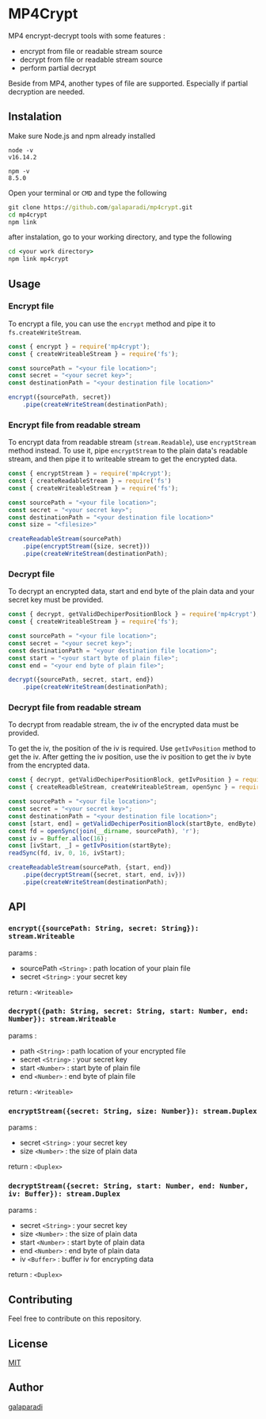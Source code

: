 # MP4Crypt
MP4 encrypt-decrypt tools with some features : 
* encrypt from file or readable stream source
* decrypt from file or readable stream source
* perform partial decrypt

Beside from MP4, another types of file are supported. Especially if partial decryption are needed.

## Instalation
Make sure Node.js and npm already installed
```
node -v
v16.14.2

npm -v
8.5.0
```

Open your terminal or `CMD` and type the following
```bat
git clone https://github.com/galaparadi/mp4crypt.git
cd mp4crypt
npm link
```

after instalation, go to your working directory, and type the following
```bat
cd <your work directory>
npm link mp4crypt
```

## Usage

### Encrypt file
To encrypt a file, you can use the `encrypt` method and pipe it to `fs.createWriteStream`.
```js
const { encrypt } = require('mp4crypt');
const { createWriteableStream } = require('fs');

const sourcePath = "<your file location>";
const secret = "<your secret key>";
const destinationPath = "<your destination file location>"

encrypt({sourcePath, secret})
    .pipe(createWriteStream(destinationPath);
```

### Encrypt file from readable stream
To encrypt data from readable stream (`stream.Readable`), use `encryptStream` method instead. To use it, pipe `encryptStream` to the plain data's readable stream, and then pipe it to writeable stream to get the encrypted data.
```js
const { encryptStream } = require('mp4crypt');
const { createReadableStream } = require('fs')
const { createWriteableStream } = require('fs');

const sourcePath = "<your file location>";
const secret = "<your secret key>";
const destinationPath = "<your destination file location>"
const size = "<filesize>"

createReadableStream(sourcePath)
    .pipe(encryptStream({size, secret}))
    .pipe(createWriteStream(destinationPath);
```
### Decrypt file
To decrypt an encrypted data, start and end byte of the plain data and your secret key must be provided.
```js
const { decrypt, getValidDechiperPositionBlock } = require('mp4crypt');
const { createWriteableStream } = require('fs');

const sourcePath = "<your file location>";
const secret = "<your secret key>";
const destinationPath = "<your destination file location>";
const start = "<your start byte of plain file>";
const end = "<your end byte of plain file>";

decrypt({sourcePath, secret, start, end})
    .pipe(createWriteStream(destinationPath);
```

### Decrypt file from readable stream
To decrypt from readable stream, the iv of the encrypted data must be provided.

To get the iv, the position of the iv is required. Use `getIvPosition` method to get the iv. After getting the iv position, use the iv position to get the iv byte from the encrypted data. 
```js
const { decrypt, getValidDechiperPositionBlock, getIvPosition } = require('mp4crypt');
const { createReadbleStream, createWriteableStream, openSync } = require('fs');

const sourcePath = "<your file location>";
const secret = "<your secret key>";
const destinationPath = "<your destination file location>";
const [start, end] = getValidDechiperPositionBlock(startByte, endByte);
const fd = openSync(join(__dirname, sourcePath), 'r');
const iv = Buffer.alloc(16);
const [ivStart, _] = getIvPosition(startByte);
readSync(fd, iv, 0, 16, ivStart);

createReadableStream(sourcePath, {start, end})
    .pipe(decryptStream({secret, start, end, iv}))
    .pipe(createWriteStream(destinationPath);
```
## API
### `encrypt({sourcePath: String, secret: String}): stream.Writeable`
params : 
* sourcePath `<String>` : path location of your plain file
* secret `<String>` : your secret key

return : `<Writeable>`

### `decrypt({path: String, secret: String, start: Number, end: Number}): stream.Writeable`
params : 
* path `<String>` : path location of your encrypted file
* secret `<String>` : your secret key
* start `<Number>` : start byte of plain file
* end `<Number>` : end byte of plain file

return : `<Writeable>`

### `encryptStream({secret: String, size: Number}): stream.Duplex`
params :
* secret `<String>` : your secret key
* size `<Number>` : the size of plain data

return : `<Duplex>`

### `decryptStream({secret: String, start: Number, end: Number, iv: Buffer}): stream.Duplex`
params :
* secret `<String>` : your secret key
* size `<Number>` : the size of plain data
* start `<Number>` : start byte of plain data
* end `<Number>` : end byte of plain data
* iv `<Buffer>` : buffer iv for encrypting data

return : `<Duplex>`

## Contributing
Feel free to contribute on this repository.

## License
[MIT](https://www.google.com/)

## Author
[galaparadi](https://github.com/galaparadi/)
